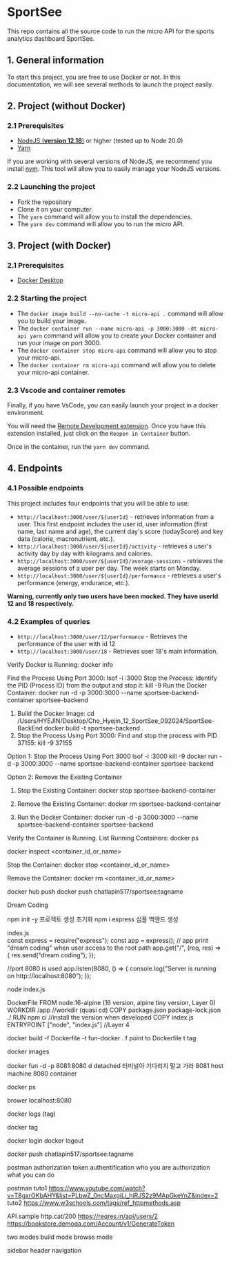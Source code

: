 # SportSee

This repo contains all the source code to run the micro API for the sports analytics dashboard SportSee.

## 1. General information

To start this project, you are free to use Docker or not. In this documentation, we will see several methods to launch the project easily.

## 2. Project (**without Docker**)

### 2.1 Prerequisites

- [NodeJS (**version 12.18**)](https://nodejs.org/en/) or higher (tested up to Node 20.0)
- [Yarn](https://yarnpkg.com/)

If you are working with several versions of NodeJS, we recommend you install [nvm](https://github.com/nvm-sh/nvm). This tool will allow you to easily manage your NodeJS versions.

### 2.2 Launching the project

- Fork the repository
- Clone it on your computer.
- The `yarn` command will allow you to install the dependencies.
- The `yarn dev` command will allow you to run the micro API.

## 3. Project (**with Docker**)

### 2.1 Prerequisites

- [Docker Desktop](https://www.docker.com/products/docker-desktop)

### 2.2 Starting the project

- The `docker image build --no-cache -t micro-api .` command will allow you to build your image.
- The `docker container run --name micro-api -p 3000:3000 -dt micro-api yarn` command will allow you to create your Docker container and run your image on port 3000.
- The `docker container stop micro-api` command will allow you to stop your micro-api.
- The `docker container rm micro-api` command will allow you to delete your micro-api container.

### 2.3 Vscode and container remotes

Finally, if you have VsCode, you can easily launch your project in a docker environment.

You will need the [Remote Development extension](https://marketplace.visualstudio.com/items?itemName=ms-vscode-remote.vscode-remote-extensionpack). Once you have this extension installed, just click on the `Reopen in Container` button.

Once in the container, run the `yarn dev` command.

## 4. Endpoints

### 4.1 Possible endpoints

This project includes four endpoints that you will be able to use:

- `http://localhost:3000/user/${userId}` - retrieves information from a user. This first endpoint includes the user id, user information (first name, last name and age), the current day's score (todayScore) and key data (calorie, macronutrient, etc.).
- `http://localhost:3000/user/${userId}/activity` - retrieves a user's activity day by day with kilograms and calories.
- `http://localhost:3000/user/${userId}/average-sessions` - retrieves the average sessions of a user per day. The week starts on Monday.
- `http://localhost:3000/user/${userId}/performance` - retrieves a user's performance (energy, endurance, etc.).

**Warning, currently only two users have been mocked. They have userId 12 and 18 respectively.**

### 4.2 Examples of queries

- `http://localhost:3000/user/12/performance` - Retrieves the performance of the user with id 12
- `http://localhost:3000/user/18` - Retrieves user 18's main information.

Verify Docker is Running:
docker info

Find the Process Using Port 3000:
lsof -i :3000
Stop the Process: Identify the PID (Process ID) from the output and stop it:
kill -9 <PID>
Run the Docker Container:
docker run -d -p 3000:3000 --name sportsee-backend-container sportsee-backend

1. Build the Docker Image:
   cd /Users/HYEJIN/Desktop/Cho_Hyejin_12_SportSee_092024/SportSee-BackEnd
   docker build -t sportsee-backend .
2. Stop the Process Using Port 3000: Find and stop the process with PID 37155:
   kill -9 37155

Option 1: Stop the Process Using Port 3000
lsof -i :3000
kill -9 <PID>
docker run -d -p 3000:3000 --name sportsee-backend-container sportsee-backend

Option 2: Remove the Existing Container

1. Stop the Existing Container:
   docker stop sportsee-backend-container

2. Remove the Existing Container:
   docker rm sportsee-backend-container

3. Run the Docker Container:
   docker run -d -p 3000:3000 --name sportsee-backend-container sportsee-backend

Verify the Container is Running. List Running Containers:
docker ps

docker inspect <container_id_or_name>

Stop the Container:
docker stop <container_id_or_name>

Remove the Container:
docker rm <container_id_or_name>

docker hub push
docker push chatlapin517/sportsee:tagname

Dream Coding

npm init -y 프로젝트 생성 초기화
npm i express 심플 백앤드 생성

index.js  
const express = require("express");
const app = express();
// app print "dream coding" when user access to the root path
app.get("/", (req, res) => {
res.send("dream coding");
});

//port 8080 is used
app.listen(8080, () => {
console.log("Server is running on http://localhost:8080");
});

node index.js

DockerFile
FROM node:16-alpine (16 version, alpine tiny version, Layer 0)
WORKDIR /app //workdir (quasi cd)
COPY package.json package-lock.json ./
RUN npm ci //install the version when developed
COPY index.js
ENTRYPOINT ["node", "index.js"] //Layer 4

docker build -f Dockerfile -t fun-docker .
f point to Dockerfile
t tag

docker images

docker fun -d -p 8081:8080
d detached 터미널아 기다리지 말고 가라
8081 host machine
8080 container

docker ps

brower
localhost:8080

docker logs (tag)

docker tag

docker login
docker logout

docker push chatlapin517/sportsee:tagname

postman authorization token
authentification who you are
authorization what you can do

postman tuto1
https://www.youtube.com/watch?v=T8gxrOKbAHY&list=PLbwZ_0ncMaxgiLi_hiRJS2z9MApGkeYnZ&index=2
tuto2 https://www.w3schools.com/tags/ref_httpmethods.asp

API sample
http.cat/200
https://reqres.in/api/users/2
https://bookstore.demoqa.com/Account/v1/GenerateToken

two modes
build mode
browse mode

sidebar header navigation
